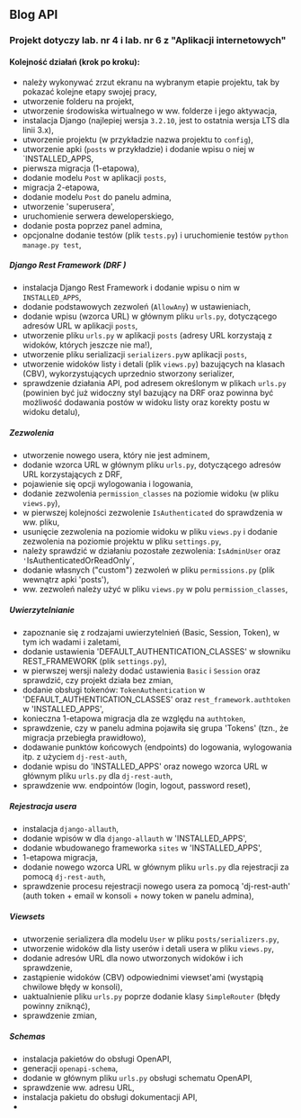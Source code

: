 ## Blog API

### Projekt dotyczy lab. nr 4 i lab. nr 6 z "Aplikacji internetowych"

#### Kolejność działań (krok po kroku):  
- należy wykonywać zrzut ekranu na wybranym etapie projektu, tak by pokazać kolejne etapy swojej pracy,  
- utworzenie folderu na projekt,  
- utworzenie środowiska wirtualnego w ww. folderze i jego aktywacja,  
- instalacja Django (najlepiej wersja `3.2.10`, jest to ostatnia wersja LTS dla linii 3.x),  
- utworzenie projektu (w przykładzie nazwa projektu to `config`),  
- utworzenie apki (`posts` w przykładzie) i dodanie wpisu o niej w `INSTALLED_APPS,  
- pierwsza migracja (1-etapowa),  
- dodanie modelu `Post` w aplikacji `posts`,  
- migracja 2-etapowa,  
- dodanie modelu `Post` do panelu admina,  
- utworzenie 'superusera',  
- uruchomienie serwera deweloperskiego,  
- dodanie posta poprzez panel admina,  
- opcjonalne dodanie testów (plik `tests.py`) i uruchomienie testów `python manage.py test`,  

##### Django Rest Framework (DRF )
- instalacja Django Rest Framework i dodanie wpisu o nim w `INSTALLED_APPS`,  
- dodanie podstawowych zezwoleń (`AllowAny`) w ustawieniach,  
- dodanie wpisu (wzorca URL) w głównym pliku `urls.py`, dotyczącego adresów URL w aplikacji `posts`,  
- utworzenie pliku `urls.py` w aplikacji `posts` (adresy URL korzystają z widoków, których jeszcze nie ma!),  
- utworzenie pliku serializacji `serializers.py`w aplikacji `posts`,  
- utworzenie widoków listy i detali (plik `views.py`) bazujących na klasach (CBV), wykorzystujących uprzednio stworzony serializer,  
- sprawdzenie działania API, pod adresem określonym w plikach `urls.py` (powinien być już widoczny styl bazujący na DRF oraz powinna być 
możliwość dodawania postów w widoku listy oraz korekty postu w widoku detalu),  

##### Zezwolenia  
- utworzenie nowego usera, który nie jest adminem,  
- dodanie wzorca URL w głównym pliku `urls.py`, dotyczącego adresów URL korzystających z DRF,  
- pojawienie się opcji wylogowania i logowania,  
- dodanie zezwolenia `permission_classes` na poziomie widoku (w pliku `views.py`),  
- w pierwszej kolejności zezwolenie `IsAuthenticated` do sprawdzenia w ww. pliku,  
- usunięcie zezwolenia na poziomie widoku w pliku `views.py` i dodanie zezwolenia na poziomie projektu w pliku `settings.py`,  
- należy sprawdzić w działaniu pozostałe zezwolenia: `IsAdminUser` oraz `'`IsAuthenticatedOrReadOnly`,  
- dodanie własnych ("custom") zezwoleń w pliku `permissions.py` (plik wewnątrz apki 'posts'),  
- ww. zezwoleń należy użyć w pliku `views.py` w polu `permission_classes`,  

##### Uwierzytelnianie
- zapoznanie się z rodzajami uwierzytelnień (Basic, Session, Token), w tym ich wadami i zaletami,  
- dodanie ustawienia 'DEFAULT_AUTHENTICATION_CLASSES' w słowniku REST_FRAMEWORK (plik `settings.py`), 
- w pierwszej wersji należy dodać ustawienia `Basic` i `Session` oraz sprawdzić, czy projekt działa bez zmian,  
- dodanie obsługi tokenów: `TokenAuthentication` w 'DEFAULT_AUTHENTICATION_CLASSES' oraz `rest_framework.authtoken` w 'INSTALLED_APPS',  
- konieczna 1-etapowa migracja dla ze względu na `authtoken`,  
- sprawdzenie, czy w panelu admina pojawiła się grupa 'Tokens' (tzn., że migracja przebiegła prawidłowo),  
- dodawanie punktów końcowych (endpoints) do logowania, wylogowania itp. z użyciem `dj-rest-auth`,  
- dodanie wpisu do 'INSTALLED_APPS' oraz nowego wzorca URL w głównym pliku `urls.py` dla `dj-rest-auth`,  
- sprawdzenie ww. endpointów (login, logout, password reset),  

##### Rejestracja usera
- instalacja `django-allauth`,  
- dodanie wpisów w dla `django-allauth` w 'INSTALLED_APPS',  
- dodanie wbudowanego frameworka `sites` w 'INSTALLED_APPS',  
- 1-etapowa migracja,  
- dodanie nowego wzorca URL w głównym pliku `urls.py` dla rejestracji za pomocą `dj-rest-auth`,  
- sprawdzenie procesu rejestracji nowego usera za pomocą 'dj-rest-auth' (auth token + email w konsoli + nowy token w panelu admina),  


##### Viewsets
- utworzenie serializera dla modelu `User` w pliku `posts/serializers.py`,  
- utworzenie widoków dla listy userów i detali usera w pliku `views.py`,  
- dodanie adresów URL dla nowo utworzonych widoków i ich sprawdzenie,  
- zastąpienie widoków (CBV) odpowiednimi viewset'ami (wystąpią chwilowe błędy w konsoli),  
- uaktualnienie pliku `urls.py` poprze dodanie klasy `SimpleRouter` (błędy powinny zniknąć),  
- sprawdzenie zmian,

##### Schemas
- instalacja pakietów do obsługi OpenAPI,  
- generacji `openapi-schema`,  
- dodanie w głównym pliku `urls.py` obsługi schematu OpenAPI,  
- sprawdzenie ww. adresu URL,  
- instalacja pakietu do obsługi dokumentacji API,  
- 